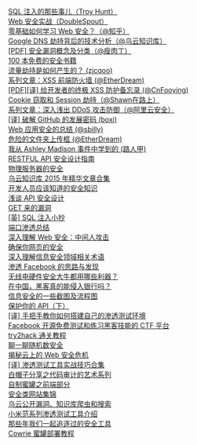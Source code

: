 [SQL 注入的那些事儿（Troy Hunt）](http://weekly.manong.io/bounce?url=http%3A%2F%2Fwww.troyhunt.com%2F2013%2F07%2Feverything-you-wanted-to-know-about-sql.html&aid=369&nid=17)  
[Web 安全实战（DoubleSpout）](http://weekly.manong.io/bounce?url=https%3A%2F%2Fgithub.com%2FDoubleSpout%2FthreadAndPackage%2Fblob%2Fmaster%2Fweb_safety.md&aid=445&nid=19)  
[零基础如何学习 Web 安全？（@知乎）](http://weekly.manong.io/bounce?url=http%3A%2F%2Fwww.zhihu.com%2Fquestion%2F21606800&aid=481&nid=20)  
[Google DNS 劫持背后的技术分析（@乌云知识库）](http://weekly.manong.io/bounce?url=http%3A%2F%2Fdrops.wooyun.org%2Fpapers%2F1207&aid=780&nid=24)  
[[PDF] 安全漏洞概念及分类（@瘦肉丁）](http://weekly.manong.io/bounce?url=http%3A%2F%2Fpan.baidu.com%2Fs%2F1kT9LT4r&aid=1036&nid=30)  
[100 本免费的安全书籍](http://weekly.manong.io/bounce?url=http%3A%2F%2Fwww.hackingarticles.in%2Ffree-download-top-100-hacking-books%2F&aid=1088&nid=32)  
[流量劫持是如何产生的？ (zjcqoo)](http://weekly.manong.io/bounce?url=http%3A%2F%2Ffex.baidu.com%2Fblog%2F2014%2F04%2Ftraffic-hijack%2F&aid=1175&nid=34)  
[系列文章：XSS 前端防火墙 (@EtherDream)](http://weekly.manong.io/bounce?url=http%3A%2F%2Ffex.baidu.com%2Fblog%2F2014%2F06%2Fxss-frontend-firewall-1%2F&aid=1194&nid=35)  
[[PDF][译] 给开发者的终极 XSS 防护备忘录 (@CnFooying)](http://weekly.manong.io/bounce?url=http%3A%2F%2Fvdisk.weibo.com%2Fs%2FaL9yv3djbnvsO&aid=1256&nid=38)  
[Cookie 窃取和 Session 劫持（@Shawn在路上）](http://weekly.manong.io/bounce?url=http%3A%2F%2Fshaoshuai.me%2Ftech%2F2014%2F08%2F16%2Fcookie-theft-and-session-hijacking.html&aid=1376&nid=42)  
[系列文章：深入浅出 DDoS 攻击防御（@阿里云安全）](http://weekly.manong.io/bounce?url=http%3A%2F%2Fsecurity.aliyun.com%2Fdoc%2Fview%2F13675730.html&aid=1410&nid=43)  
[[译] 破解 GitHub 的发展密码 (boxi)](http://weekly.manong.io/bounce?url=http%3A%2F%2Fwww.36kr.com%2Fp%2F215000.html&aid=1414&nid=43)  
[Web 应用安全的总结 (@sbilly)](http://weekly.manong.io/bounce?url=http%3A%2F%2Fsbilly.com%2F2015%2F04%2F15%2Fweb-application-security-2016%2F&aid=2203&nid=68)  
[危险的文件夹上传框 (@EtherDream)](http://weekly.manong.io/bounce?url=http%3A%2F%2Fwww.cnblogs.com%2Findex-html%2Fp%2Fdialog-phishing.html&aid=3478&nid=86)  
[我从 Ashley Madison 事件中学到的 (路人甲)](http://weekly.manong.io/bounce?url=http%3A%2F%2Fdrops.wooyun.org%2Fnews%2F8295&aid=3570&nid=87)  
[RESTFUL API 安全设计指南](http://weekly.manong.io/bounce?url=http%3A%2F%2Fdrops.wooyun.org%2Fweb%2F9737&aid=3926&nid=91)  
[物理服务器的安全](http://weekly.manong.io/bounce?url=http%3A%2F%2Fmoonzwu.github.io%2F2015%2F10%2F15%2Fphysical_server_security%2F&aid=3936&nid=91)  
[乌云知识库 2015 年精华文章合集](http://weekly.manong.io/bounce?url=http%3A%2F%2Fnews.wooyun.org%2F4448574662596870654e497474767749364f767438513d3d&aid=5252&nid=105)  
[开发人员应该知道的安全知识](http://weekly.manong.io/bounce?url=http%3A%2F%2Fwww.yangguo.info%2F2016%2F03%2F12%2F%25E5%25BC%2580%25E5%258F%2591%25E4%25BA%25BA%25E5%2591%2598%25E5%25BA%2594%25E8%25AF%25A5%25E6%258E%258C%25E6%258F%25A1%25E7%259A%2584%25E5%25AE%2589%25E5%2585%25A8%25E7%259F%25A5%25E8%25AF%2586%2F&aid=5601&nid=110)  
[浅谈 API 安全设计](http://weekly.manong.io/bounce?url=http%3A%2F%2Fwww.jianshu.com%2Fp%2Fd7c52d113a68&aid=5605&nid=110)  
[GET 来的漏洞](http://weekly.manong.io/bounce?url=http%3A%2F%2Fdrops.wooyun.org%2Fweb%2F7112&aid=5697&nid=111)  
[[英] SQL 注入小抄](http://weekly.manong.io/bounce?url=https%3A%2F%2Fwww.netsparker.com%2Fblog%2Fweb-security%2Fsql-injection-cheat-sheet&aid=5707&nid=111)  
[端口渗透总结](http://weekly.manong.io/bounce?url=http%3A%2F%2Fwww.heysec.org%2Farchives%2F577&aid=5723&nid=111)  
[深入理解 Web 安全：中间人攻击](http://weekly.manong.io/bounce?url=https%3A%2F%2Fwww.zhuyingda.com%2Fblog%2Fb7.html&aid=5780&nid=112)  
[确保你网页的安全](http://weekly.manong.io/bounce?url=https%3A%2F%2Fsegmentfault.com%2Fa%2F1190000004850199x&aid=5836&nid=113)  
[深入理解信息安全领域相关术语](http://weekly.manong.io/bounce?url=http%3A%2F%2Fwww.secbox.cn%2Fhacker%2F13753.html&aid=5920&nid=114)  
[渗透 Facebook 的思路与发现](http://weekly.manong.io/bounce?url=http%3A%2F%2Fdevco.re%2Fblog%2F2016%2F04%2F21%2Fhow-I-hacked-facebook-and-found-someones-backdoor-script%2F&aid=6015&nid=115)  
[无线电硬件安全大牛都用哪些利器？](http://weekly.manong.io/bounce?url=http%3A%2F%2Fwww.freebuf.com%2Fsectool%2F102998.html%3Ff%3Dtt&aid=6085&nid=116)  
[在中国，黑客真的能侵入银行吗？](http://weekly.manong.io/bounce?url=http%3A%2F%2Fdaily.zhihu.com%2Fstory%2F8217961&aid=6058&nid=116)  
[信息安全的一些截图及流程图](http://weekly.manong.io/bounce?url=https%3A%2F%2Fgithub.com%2FSecWiki%2Fsec-chart&aid=6173&nid=117)  
[保护你的 API（下）](http://weekly.manong.io/bounce?url=http%3A%2F%2Ficodeit.org%2F2016%2F05%2Fabout-session-and-security-api-2%2F&aid=6240&nid=118)  
[[译] 手把手教你如何搭建自己的渗透测试环境](http://weekly.manong.io/bounce?url=http%3A%2F%2Fwww.freebuf.com%2Farticles%2Fnetwork%2F102661.html&aid=6271&nid=118)  
[Facebook 开源免费测试和练习黑客技能的 CTF 平台](http://weekly.manong.io/bounce?url=http%3A%2F%2Fwww.freebuf.com%2Fsectool%2F104092.html%3Ff%3Dtt&aid=6278&nid=118)  
[try2hack 通关教程](http://weekly.manong.io/bounce?url=http%3A%2F%2Fqimingyu.github.io%2F2016%2F05%2F12%2Ftry2hack%25E9%2580%259A%25E5%2585%25B3%25E6%2595%2599%25E7%25A8%258B%2F&aid=6362&nid=119)  
[聊一聊随机数安全](http://weekly.manong.io/bounce?url=http%3A%2F%2Fdrops.wooyun.org%2Ftips%2F16053%3Ff%3Dtt&aid=6431&nid=120)  
[揭秘云上的 Web 安全危机](http://weekly.manong.io/bounce?url=http%3A%2F%2Frdcqii.hundsun.com%2Fportal%2Farticle%2F435.html&aid=6432&nid=120)  
[[译] 渗透测试工具实战技巧合集](http://weekly.manong.io/bounce?url=http%3A%2F%2Fwww.freebuf.com%2Fsectool%2F105524.html%3Ff%3Dtt&aid=6583&nid=122)  
[白帽子分享之代码审计的艺术系列](http://weekly.manong.io/bounce?url=https%3A%2F%2Fzhuanlan.zhihu.com%2Fp%2F21371103&aid=6639&nid=123)  
[自制蜜罐之前端部分](http://weekly.manong.io/bounce?url=https%3A%2F%2Fzhuanlan.zhihu.com%2Fp%2F21534942&aid=6849&nid=126)  
[安全类网站集锦](http://weekly.manong.io/bounce?url=https%3A%2F%2Fwww.figotan.org%2F2016%2F07%2F19%2Fsecurity-websites-list%2F&aid=6990&nid=128)  
[乌云公开漏洞、知识库爬虫和搜索](http://weekly.manong.io/bounce?url=https%3A%2F%2Fgithub.com%2Fhanc00l%2Fwooyun_public&aid=7042&nid=129)  
[小米范系列渗透测试工具介绍](http://weekly.manong.io/bounce?url=http%3A%2F%2Fwww.freebuf.com%2Fsectool%2F109949.html&aid=7048&nid=129)  
[那些年我们一起追逐过的安全工具](http://weekly.manong.io/bounce?url=http%3A%2F%2Ftoutiao.io%2Fj%2Fd7dme4&aid=7210&nid=131)  
[Cowrie 蜜罐部署教程](http://weekly.manong.io/bounce?url=http%3A%2F%2Ftoutiao.io%2Fj%2F9n61ac&aid=7349&nid=133)  
